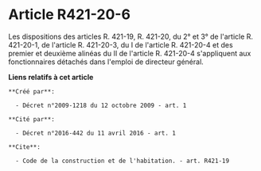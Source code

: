 # Article R421-20-6

Les dispositions des articles R. 421-19, R. 421-20, du 2° et 3° de l'article R. 421-20-1, de l'article R. 421-20-3, du I de
l'article R. 421-20-4 et des premier et deuxième alinéas du II de l'article R. 421-20-4 s'appliquent aux fonctionnaires
détachés dans l'emploi de directeur général.

**Liens relatifs à cet article**

	**Créé par**:

	  - Décret n°2009-1218 du 12 octobre 2009 - art. 1

	**Cité par**:

	  - Décret n°2016-442 du 11 avril 2016 - art. 1

	**Cite**:

	  - Code de la construction et de l'habitation. - art. R421-19
